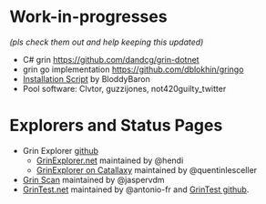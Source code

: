 # Work-in-progresses
_(pls check them out and help keeping this updated)_
 * C# grin https://github.com/dandcg/grin-dotnet
 * grin go implementation https://github.com/dblokhin/gringo
 * [Installation Script](https://github.com/BloddyBaron/Vault712) by BloddyBaron
 * Pool software: Clvtor, guzzijones, not420guilty_twitter

# Explorers and Status Pages

* Grin Explorer [github](https://github.com/mimblewimble/grin-explorer)
  * [GrinExplorer.net](https://grinexplorer.net/) maintained by @hendi
  * [GrinExplorer on Catallaxy](https://explorer.grin.catallaxy.com/) maintained by @quentinlesceller
* [Grin Scan](http://grinscan.net) maintained by @jaspervdm
* [GrinTest.net](http://grintest.net) maintained by @antonio-fr and [GrinTest github](https://github.com/antonio-fr/GrinTest).
